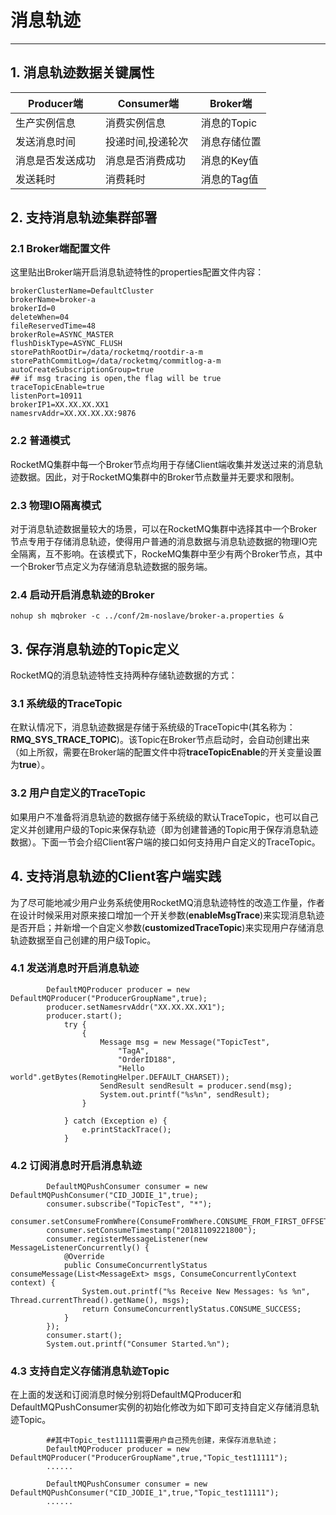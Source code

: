 # 消息轨迹
----

## 1. 消息轨迹数据关键属性
| Producer端| Consumer端 | Broker端 |
| --- | --- | --- |
| 生产实例信息 | 消费实例信息 | 消息的Topic |
| 发送消息时间 | 投递时间,投递轮次  | 消息存储位置 |
| 消息是否发送成功 | 消息是否消费成功 | 消息的Key值 |
| 发送耗时 | 消费耗时 | 消息的Tag值 |

## 2. 支持消息轨迹集群部署

### 2.1 Broker端配置文件
这里贴出Broker端开启消息轨迹特性的properties配置文件内容：
```
brokerClusterName=DefaultCluster
brokerName=broker-a
brokerId=0
deleteWhen=04
fileReservedTime=48
brokerRole=ASYNC_MASTER
flushDiskType=ASYNC_FLUSH
storePathRootDir=/data/rocketmq/rootdir-a-m
storePathCommitLog=/data/rocketmq/commitlog-a-m
autoCreateSubscriptionGroup=true
## if msg tracing is open,the flag will be true
traceTopicEnable=true
listenPort=10911
brokerIP1=XX.XX.XX.XX1
namesrvAddr=XX.XX.XX.XX:9876
```

### 2.2 普通模式
RocketMQ集群中每一个Broker节点均用于存储Client端收集并发送过来的消息轨迹数据。因此，对于RocketMQ集群中的Broker节点数量并无要求和限制。

### 2.3 物理IO隔离模式
对于消息轨迹数据量较大的场景，可以在RocketMQ集群中选择其中一个Broker节点专用于存储消息轨迹，使得用户普通的消息数据与消息轨迹数据的物理IO完全隔离，互不影响。在该模式下，RockeMQ集群中至少有两个Broker节点，其中一个Broker节点定义为存储消息轨迹数据的服务端。

### 2.4 启动开启消息轨迹的Broker
`nohup sh mqbroker -c ../conf/2m-noslave/broker-a.properties &`
  
## 3. 保存消息轨迹的Topic定义
RocketMQ的消息轨迹特性支持两种存储轨迹数据的方式：

### 3.1 系统级的TraceTopic
在默认情况下，消息轨迹数据是存储于系统级的TraceTopic中(其名称为：**RMQ_SYS_TRACE_TOPIC**)。该Topic在Broker节点启动时，会自动创建出来（如上所叙，需要在Broker端的配置文件中将**traceTopicEnable**的开关变量设置为**true**）。

### 3.2 用户自定义的TraceTopic 
如果用户不准备将消息轨迹的数据存储于系统级的默认TraceTopic，也可以自己定义并创建用户级的Topic来保存轨迹（即为创建普通的Topic用于保存消息轨迹数据）。下面一节会介绍Client客户端的接口如何支持用户自定义的TraceTopic。

## 4. 支持消息轨迹的Client客户端实践
为了尽可能地减少用户业务系统使用RocketMQ消息轨迹特性的改造工作量，作者在设计时候采用对原来接口增加一个开关参数(**enableMsgTrace**)来实现消息轨迹是否开启；并新增一个自定义参数(**customizedTraceTopic**)来实现用户存储消息轨迹数据至自己创建的用户级Topic。

### 4.1 发送消息时开启消息轨迹
```
        DefaultMQProducer producer = new DefaultMQProducer("ProducerGroupName",true);
        producer.setNamesrvAddr("XX.XX.XX.XX1");
        producer.start();
            try {
                {
                    Message msg = new Message("TopicTest",
                        "TagA",
                        "OrderID188",
                        "Hello world".getBytes(RemotingHelper.DEFAULT_CHARSET));
                    SendResult sendResult = producer.send(msg);
                    System.out.printf("%s%n", sendResult);
                }

            } catch (Exception e) {
                e.printStackTrace();
            }
```

### 4.2 订阅消息时开启消息轨迹
```
        DefaultMQPushConsumer consumer = new DefaultMQPushConsumer("CID_JODIE_1",true);
        consumer.subscribe("TopicTest", "*");
        consumer.setConsumeFromWhere(ConsumeFromWhere.CONSUME_FROM_FIRST_OFFSET);
        consumer.setConsumeTimestamp("20181109221800");
        consumer.registerMessageListener(new MessageListenerConcurrently() {
            @Override
            public ConsumeConcurrentlyStatus consumeMessage(List<MessageExt> msgs, ConsumeConcurrentlyContext context) {
                System.out.printf("%s Receive New Messages: %s %n", Thread.currentThread().getName(), msgs);
                return ConsumeConcurrentlyStatus.CONSUME_SUCCESS;
            }
        });
        consumer.start();
        System.out.printf("Consumer Started.%n");
```

### 4.3 支持自定义存储消息轨迹Topic
在上面的发送和订阅消息时候分别将DefaultMQProducer和DefaultMQPushConsumer实例的初始化修改为如下即可支持自定义存储消息轨迹Topic。
```
        ##其中Topic_test11111需要用户自己预先创建，来保存消息轨迹；
        DefaultMQProducer producer = new DefaultMQProducer("ProducerGroupName",true,"Topic_test11111");
        ......

        DefaultMQPushConsumer consumer = new DefaultMQPushConsumer("CID_JODIE_1",true,"Topic_test11111");
        ......
```




